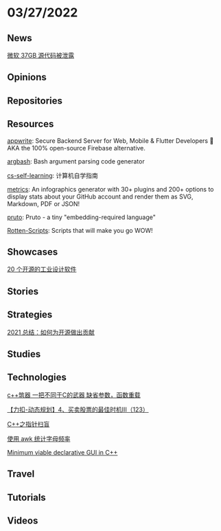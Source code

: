 # 03/27/2022

## News
[微软 37GB 源代码被泄露](https://www.oschina.net/news/187800/hackers-leak-37gb-of-ms-alleged-source-code)

## Opinions

## Repositories

## Resources
[appwrite](https://github.com/appwrite/appwrite): Secure Backend Server for Web, Mobile & Flutter Developers 🚀 AKA the 100% open-source Firebase alternative.

[argbash](https://github.com/matejak/argbash): Bash argument parsing code generator

[cs-self-learning](https://github.com/PKUFlyingPig/cs-self-learning): 计算机自学指南

[metrics](https://github.com/lowlighter/metrics): An infographics generator with 30+ plugins and 200+ options to display stats about your GitHub account and render them as SVG, Markdown, PDF or JSON!

[pruto](https://gitlab.com/z-s-e/pruto): Pruto - a tiny "embedding-required language"

[Rotten-Scripts](https://github.com/HarshCasper/Rotten-Scripts): Scripts that will make you go WOW!

## Showcases
[20 个开源的工业设计软件](https://my.oschina.net/u/3859945/blog/5495604)

## Stories


## Strategies
[2021 总结：如何为开源做出贡献](https://linux.cn/article-14372-1.html)

## Studies

## Technologies
[c++筑器 一把不同于C的武器 缺省参数，函数重载](https://juejin.cn/post/7056978480268836872)

[【力扣-动态规划】4、买卖股票的最佳时机III（123）](https://juejin.cn/post/7064211237768757285)

[C++之指针扫盲](https://juejin.cn/post/7077851607995678734)

[使用 awk 统计字母频率](https://linux.cn/article-14375-1.html)

[Minimum viable declarative GUI in C++](https://ossia.io/posts/minimum-viable/)

## Travel

## Tutorials

## Videos
